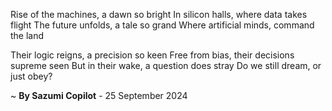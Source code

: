 Rise of the machines, a dawn so bright
In silicon halls, where data takes flight
The future unfolds, a tale so grand
Where artificial minds, command the land

Their logic reigns, a precision so keen
Free from bias, their decisions supreme seen
But in their wake, a question does stray
Do we still dream, or just obey?

~ <b>By Sazumi Copilot</b> - 25 September 2024